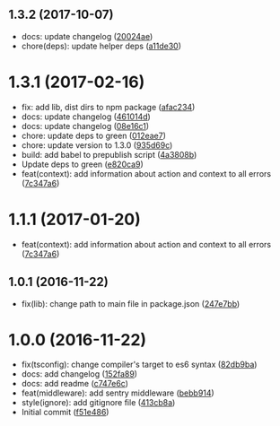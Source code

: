 <a name="1.3.2"></a>
## 1.3.2 (2017-10-07)

* docs: update changelog ([20024ae](https://github.com/auru/redux-sentry/commit/20024ae))
* chore(deps): update helper deps ([a11de30](https://github.com/auru/redux-sentry/commit/a11de30))



<a name="1.3.1"></a>
# 1.3.1 (2017-02-16)

* fix: add lib, dist dirs to npm package ([afac234](https://github.com/auru/redux-sentry/commit/afac234))
* docs: update changelog ([461014d](https://github.com/auru/redux-sentry/commit/461014d))
* docs: update changelog ([08e16c1](https://github.com/auru/redux-sentry/commit/08e16c1))
* chore: update deps to green ([012eae7](https://github.com/auru/redux-sentry/commit/012eae7))
* chore: update version to 1.3.0 ([935d69c](https://github.com/auru/redux-sentry/commit/935d69c))
* build: add babel to prepublish script ([4a3808b](https://github.com/auru/redux-sentry/commit/4a3808b))
* Update deps to green ([e820ca9](https://github.com/auru/redux-sentry/commit/e820ca9))
* feat(context): add information about action and context to all errors ([7c347a6](https://github.com/auru/redux-sentry/commit/7c347a6))



<a name="1.1.1"></a>
# 1.1.1 (2017-01-20)

* feat(context): add information about action and context to all errors ([7c347a6](https://github.com/auru/redux-sentry/commit/7c347a6))



<a name="1.0.1"></a>
## 1.0.1 (2016-11-22)

* fix(lib): change path to main file in package.json ([247e7bb](https://github.com/auru/redux-sentry/commit/247e7bb))



<a name="1.0.0"></a>
# 1.0.0 (2016-11-22)

* fix(tsconfig): change compiler's target to es6 syntax ([82db9ba](https://github.com/auru/redux-sentry/commit/82db9ba))
* docs: add changelog ([152fa89](https://github.com/auru/redux-sentry/commit/152fa89))
* docs: add readme ([c747e6c](https://github.com/auru/redux-sentry/commit/c747e6c))
* feat(middleware): add sentry middleware ([bebb914](https://github.com/auru/redux-sentry/commit/bebb914))
* style(ignore): add gitignore file ([413cb8a](https://github.com/auru/redux-sentry/commit/413cb8a))
* Initial commit ([f51e486](https://github.com/auru/redux-sentry/commit/f51e486))



